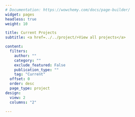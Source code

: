 ```yaml
---
# Documentation: https://wowchemy.com/docs/page-builder/
widget: pages
headless: true
weight: 10

title: Current Projects
subtitle: <a href=../../project/>View all projects</a>

content:
  filters:
    author: ""
    category: ""
    exclude_featured: False
    publication_type: ""
    tag: "Current"
  offset: 0
  order: desc
  page_type: project
design:
  view: 2
  columns: "2"

---
```

